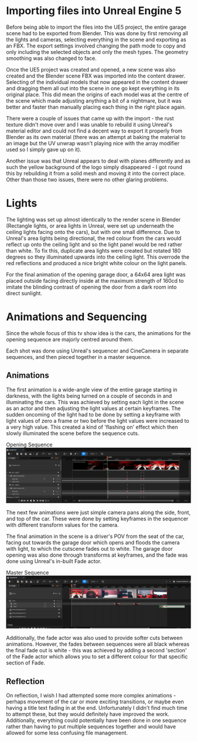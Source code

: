 # Importing files into Unreal Engine 5

Before being able to import the files into the UE5 project, the entire garage scene had to be exported from Blender.
This was done by first removing all the lights and cameras, selecting everything in the scene and exporting as an FBX. The export settings involved changing the path mode to copy and only including the selected objects and only the mesh types. The geometry smoothing was also changed to face.

Once the UE5 project was created and opened, a new scene was also created and the Blender scene FBX was imported into the content drawer. Selecting of the individual models that now appeared in the content drawer and dragging them all out into the scene in one go kept everything in its original place. This did mean the origins of each model was at the centre of the scene which made adjusting anything a bit of a nightmare, but it was better and faster than manually placing each thing in the right place again.

There were a couple of issues that came up with the import - the rust texture didn't move over and I was unable to rebuild it using Unreal's material editor and could not find a decent way to export it properly from Blender as its own material (there was an attempt at baking the material to an image but the UV unwrap wasn't playing nice with the array modifier used so I simply gave up on it).

Another issue was that Unreal appears to deal with planes differently and as such the yellow background of the logo simply disappeared - I got round this by rebuilding it from a solid mesh and moving it into the correct place.
Other than those two issues, there were no other glaring problems.


# Lights

The lighting was set up almost identically to the render scene in Blender (Rectangle lights, or area lights in Unreal, were set up underneath the ceiling lights facing onto the cars), but with one small difference. Due to Unreal's area lights being directional, the red colour from the cars would reflect up onto the ceiling light and so the light panel would be red rather than white. To fix this, duplicate area lights were created but rotated 180 degrees so they illuminated upwards into the ceiling light. This overrode the red reflections and produced a nice bright white colour on the light panels.

For the final animation of the opening garage door, a 64x64 area light was placed outside facing directly inside at the maximum strength of 160cd to imitate the blinding contrast of opening the door from a dark room into direct sunlight.

# Animations and Sequencing

Since the whole focus of this tv show idea is the cars, the animations for the opening sequence are majorly centred around them. 

Each shot was done using Unreal's sequencer and CineCamera in separate sequences, and then pieced together in a master sequence.

## Animations

The first animation is a wide-angle view of the entire garage starting in darkness, with the lights being turned on a couple of seconds in and illuminating the cars. This was achieved by setting each light in the scene as an actor and then adjusting the light values at certain keyframes. The sudden oncoming of the light had to be done by setting a keyframe with light values of zero a frame or two before the light values were increased to a very high value. This created a kind of 'flashing on' effect which then slowly illuminated the scene before the sequence cuts.

Opening Sequence
![First Sequence](../Render/Screenshots/opening_sequence.png)

The next few animations were just simple camera pans along the side, front, and top of the car. These were done by setting keyframes in the sequencer with different transform values for the camera. 

The final animation in the scene is a driver's POV from the seat of the car, facing out towards the garage door which opens and floods the camera with light, to which the cutscene fades out to white. The garage door opening was also done through transforms at keyframes, and the fade was done using Unreal's in-built Fade actor.

Master Sequence
![Master Sequence](../Render/Screenshots/master_sequence.png)

Additionally, the fade actor was also used to provide softer cuts between animations. However, the fades between sequences were all black whereas the final fade out is white - this was achieved by adding a second 'section' of the Fade actor which allows you to set a different colour for that specific section of Fade.

## Reflection

On reflection, I wish I had attempted some more complex animations - perhaps movement of the car or more exciting transitions, or maybe even having a title text fading in at the end. Unfortunately I didn't find much time to attempt these, but they would definitely have improved the work. Additionally, everything could potentially have been done in one sequence rather than having to put multiple sequences together and would have allowed for some less confusing file management. 

